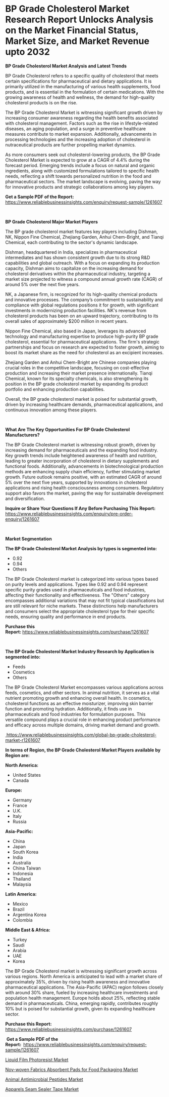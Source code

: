 <p><h1>BP Grade Cholesterol Market Research Report Unlocks Analysis on the Market Financial Status, Market Size, and Market Revenue upto 2032</h1></p><p><strong>BP Grade Cholesterol Market Analysis and Latest Trends</strong></p>
<p><p>BP Grade Cholesterol refers to a specific quality of cholesterol that meets certain specifications for pharmaceutical and dietary applications. It is primarily utilized in the manufacturing of various health supplements, food products, and is essential in the formulation of certain medications. With the growing awareness of health and wellness, the demand for high-quality cholesterol products is on the rise.</p><p>The BP Grade Cholesterol Market is witnessing significant growth driven by increasing consumer awareness regarding the health benefits associated with cholesterol management. Factors such as the rise in lifestyle-related diseases, an aging population, and a surge in preventive healthcare measures contribute to market expansion. Additionally, advancements in processing technologies and the increasing adoption of cholesterol in nutraceutical products are further propelling market dynamics. </p><p>As more consumers seek out cholesterol-lowering products, the BP Grade Cholesterol Market is expected to grow at a CAGR of 4.4% during the forecast period. Emerging trends include a focus on natural and organic ingredients, along with customized formulations tailored to specific health needs, reflecting a shift towards personalized nutrition in the food and pharmaceutical sectors. The market landscape is evolving, paving the way for innovative products and strategic collaborations among key players.</p></p>
<p><strong>Get a Sample PDF of the Report:&nbsp;</strong> <a href="https://www.reliablebusinessinsights.com/enquiry/request-sample/1261607?utm_campaign=1847&utm_medium=2&utm_source=Github&utm_content=ia&utm_term=02022025&utm_id=bp-grade-cholesterol">https://www.reliablebusinessinsights.com/enquiry/request-sample/1261607</a></p>
<p>&nbsp;</p>
<p><strong>BP Grade Cholesterol Major Market Players</strong></p>
<p><p>The BP grade cholesterol market features key players including Dishman, NK, Nippon Fine Chemical, Zhejiang Garden, Anhui Chem-Bright, and Tianqi Chemical, each contributing to the sector's dynamic landscape.</p><p>Dishman, headquartered in India, specializes in pharmaceutical intermediates and has shown consistent growth due to its strong R&D capabilities and global outreach. With a focus on expanding its production capacity, Dishman aims to capitalize on the increasing demand for cholesterol derivatives within the pharmaceutical industry, targeting a market size projected to witness a compound annual growth rate (CAGR) of around 5% over the next five years.</p><p>NK, a Japanese firm, is recognized for its high-quality chemical products and innovative processes. The company’s commitment to sustainability and compliance with global regulations positions it for growth, with significant investments in modernizing production facilities. NK's revenue from cholesterol products has been on an upward trajectory, contributing to its overall sales of approximately $200 million in recent years.</p><p>Nippon Fine Chemical, also based in Japan, leverages its advanced technology and manufacturing expertise to produce high-purity BP grade cholesterol, essential for pharmaceutical applications. The firm's strategic partnerships and focus on research are expected to foster growth, aiming to boost its market share as the need for cholesterol as an excipient increases.</p><p>Zhejiang Garden and Anhui Chem-Bright are Chinese companies playing crucial roles in the competitive landscape, focusing on cost-effective production and increasing their market presence internationally. Tianqi Chemical, known for its specialty chemicals, is also strengthening its position in the BP grade cholesterol market by expanding its product portfolio and enhancing production capabilities.</p><p>Overall, the BP grade cholesterol market is poised for substantial growth, driven by increasing healthcare demands, pharmaceutical applications, and continuous innovation among these players.</p></p>
<p>&nbsp;</p>
<p><strong>What Are The Key Opportunities For BP Grade Cholesterol Manufacturers?</strong></p>
<p><p>The BP Grade Cholesterol market is witnessing robust growth, driven by increasing demand for pharmaceuticals and the expanding food industry. Key growth trends include heightened awareness of health and nutrition, leading to greater incorporation of cholesterol in dietary supplements and functional foods. Additionally, advancements in biotechnological production methods are enhancing supply chain efficiency, further stimulating market growth. Future outlook remains positive, with an estimated CAGR of around 5% over the next five years, supported by innovations in cholesterol applications and rising health consciousness among consumers. Regulatory support also favors the market, paving the way for sustainable development and diversification.</p></p>
<p><strong>Inquire or Share Your Questions If Any Before Purchasing This Report:</strong> <a href="https://www.reliablebusinessinsights.com/enquiry/pre-order-enquiry/1261607?utm_campaign=1847&utm_medium=2&utm_source=Github&utm_content=ia&utm_term=02022025&utm_id=bp-grade-cholesterol">https://www.reliablebusinessinsights.com/enquiry/pre-order-enquiry/1261607</a></p>
<p>&nbsp;</p>
<p><strong>Market Segmentation</strong></p>
<p><strong>The BP Grade Cholesterol Market Analysis by types is segmented into:</strong></p>
<p><ul><li>0.92</li><li>0.94</li><li>Others</li></ul></p>
<p><p>The BP Grade Cholesterol market is categorized into various types based on purity levels and applications. Types like 0.92 and 0.94 represent specific purity grades used in pharmaceuticals and food industries, affecting their functionality and effectiveness. The "Others" category encompasses additional variations that may not fit typical classifications but are still relevant for niche markets. These distinctions help manufacturers and consumers select the appropriate cholesterol type for their specific needs, ensuring quality and performance in end products.</p></p>
<p><strong>Purchase this Report:&nbsp;</strong><a href="https://www.reliablebusinessinsights.com/purchase/1261607?utm_campaign=1847&utm_medium=2&utm_source=Github&utm_content=ia&utm_term=02022025&utm_id=bp-grade-cholesterol">https://www.reliablebusinessinsights.com/purchase/1261607</a></p>
<p>&nbsp;</p>
<p><strong>The BP Grade Cholesterol Market Industry Research by Application is segmented into:</strong></p>
<p><ul><li>Feeds</li><li>Cosmetics</li><li>Others</li></ul></p>
<p><p>The BP Grade Cholesterol Market encompasses various applications across feeds, cosmetics, and other sectors. In animal nutrition, it serves as a vital nutrient promoting growth and enhancing overall health. In cosmetics, cholesterol functions as an effective moisturizer, improving skin barrier function and promoting hydration. Additionally, it finds use in pharmaceuticals and food industries for formulation purposes. This versatile compound plays a crucial role in enhancing product performance and efficacy across multiple domains, driving market demand and growth.</p></p>
<p><a href="https://www.reliablebusinessinsights.com/global-bp-grade-cholesterol-market-r1261607?utm_campaign=1847&utm_medium=2&utm_source=Github&utm_content=ia&utm_term=02022025&utm_id=bp-grade-cholesterol">&nbsp;https://www.reliablebusinessinsights.com/global-bp-grade-cholesterol-market-r1261607</a></p>
<p><strong>In terms of Region, the BP Grade Cholesterol Market Players available by Region are:</strong></p>
<p>
    <p> <strong> North America: </strong>
        <ul>
            <li>United States</li>
            <li>Canada</li>
        </ul>
        </p> 
    <p> <strong> Europe: </strong>
        <ul>
            <li>Germany</li>
            <li>France</li>
            <li>U.K.</li>
            <li>Italy</li>
            <li>Russia</li>
        </ul>
        </p> 
    <p> <strong> Asia-Pacific: </strong>
        <ul>
            <li>China</li>
            <li>Japan</li>
            <li>South Korea</li>
            <li>India</li>
            <li>Australia</li>
            <li>China Taiwan</li>
            <li>Indonesia</li>
            <li>Thailand</li>
            <li>Malaysia</li>
        </ul>
        </p> 
    <p> <strong> Latin America: </strong>
        <ul>
            <li>Mexico</li>
            <li>Brazil</li>
            <li>Argentina Korea</li>
            <li>Colombia</li>
        </ul>
        </p> 
    <p> <strong> Middle East & Africa: </strong>
        <ul>
            <li>Turkey</li>
            <li>Saudi</li>
            <li>Arabia</li>
            <li>UAE</li>
            <li>Korea</li>
        </ul>
    </p>
    </p>
<p><p>The BP Grade Cholesterol market is witnessing significant growth across various regions. North America is anticipated to lead with a market share of approximately 35%, driven by rising health awareness and innovative pharmaceutical applications. The Asia-Pacific (APAC) region follows closely with around 30% share, fueled by increasing healthcare investments and population health management. Europe holds about 25%, reflecting stable demand in pharmaceuticals. China, emerging rapidly, contributes roughly 10% but is poised for substantial growth, given its expanding healthcare sector.</p></p>
<p><strong>Purchase this Report: </strong><a href="https://www.reliablebusinessinsights.com/purchase/1261607?utm_campaign=1847&utm_medium=2&utm_source=Github&utm_content=ia&utm_term=02022025&utm_id=bp-grade-cholesterol">https://www.reliablebusinessinsights.com/purchase/1261607</a></p>
<p>&nbsp;<strong>Get a Sample PDF of the Report:&nbsp;&nbsp;</strong><a href="https://www.reliablebusinessinsights.com/enquiry/request-sample/1261607?utm_campaign=1847&utm_medium=2&utm_source=Github&utm_content=ia&utm_term=02022025&utm_id=bp-grade-cholesterol">https://www.reliablebusinessinsights.com/enquiry/request-sample/1261607</a></p>
<p><strong></strong></p>
<p><p><a href="https://github.com/verikaahova/Market-Research-Report-List-1/blob/main/liquid-film-photoresist-market.md?utm_campaign=1847&utm_medium=2&utm_source=Github&utm_content=ia&utm_term=02022025&utm_id=bp-grade-cholesterol">Liquid Film Photoresist Market</a></p><p><a href="https://github.com/taxyevgwlle/Market-Research-Report-List-1/blob/main/nov-woven-fabrics-absorbent-pads-for-food-packaging-market.md?utm_campaign=1847&utm_medium=2&utm_source=Github&utm_content=ia&utm_term=02022025&utm_id=bp-grade-cholesterol">Nov-woven Fabrics Absorbent Pads for Food Packaging Market</a></p><p><a href="https://github.com/ezahdyre/Market-Research-Report-List-1/blob/main/animal-antimicrobial-peptides-market.md?utm_campaign=1847&utm_medium=2&utm_source=Github&utm_content=ia&utm_term=02022025&utm_id=bp-grade-cholesterol">Animal Antimicrobial Peptides Market</a></p><p><a href="https://github.com/kaqiewan/Market-Research-Report-List-1/blob/main/apparels-seam-sealer-tape-market.md?utm_campaign=1847&utm_medium=2&utm_source=Github&utm_content=ia&utm_term=02022025&utm_id=bp-grade-cholesterol">Apparels Seam Sealer Tape Market</a></p></p>